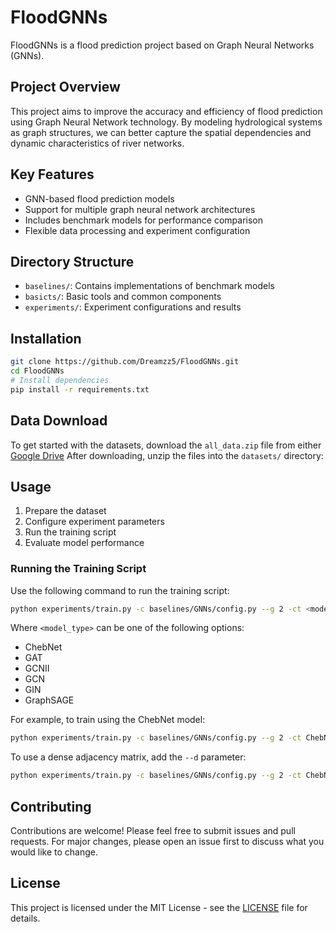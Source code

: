 # FloodGNNs

FloodGNNs is a flood prediction project based on Graph Neural Networks (GNNs).

## Project Overview

This project aims to improve the accuracy and efficiency of flood prediction using Graph Neural Network technology. By modeling hydrological systems as graph structures, we can better capture the spatial dependencies and dynamic characteristics of river networks.

## Key Features

- GNN-based flood prediction models
- Support for multiple graph neural network architectures
- Includes benchmark models for performance comparison
- Flexible data processing and experiment configuration

## Directory Structure

- `baselines/`: Contains implementations of benchmark models
- `basicts/`: Basic tools and common components
- `experiments/`: Experiment configurations and results

## Installation

```bash
git clone https://github.com/Dreamzz5/FloodGNNs.git
cd FloodGNNs
# Install dependencies
pip install -r requirements.txt
```
## Data Download

To get started with the datasets, download the `all_data.zip` file from either [Google Drive](https://drive.google.com/drive/folders/1I06DatsqR5PM8nP2bqrZYaUcKqZG9Vds?usp=drive_link) After downloading, unzip the files into the `datasets/` directory:

## Usage

1. Prepare the dataset
2. Configure experiment parameters
3. Run the training script
4. Evaluate model performance

### Running the Training Script

Use the following command to run the training script:

```bash
python experiments/train.py -c baselines/GNNs/config.py --g 2 -ct <model_type>
```

Where `<model_type>` can be one of the following options:
- ChebNet
- GAT
- GCNII
- GCN
- GIN
- GraphSAGE

For example, to train using the ChebNet model:

```bash
python experiments/train.py -c baselines/GNNs/config.py --g 2 -ct ChebNet
```

To use a dense adjacency matrix, add the `--d` parameter:

```bash
python experiments/train.py -c baselines/GNNs/config.py --g 2 -ct ChebNet --d
```

## Contributing

Contributions are welcome! Please feel free to submit issues and pull requests. For major changes, please open an issue first to discuss what you would like to change.

## License

This project is licensed under the MIT License - see the [LICENSE](LICENSE) file for details.
